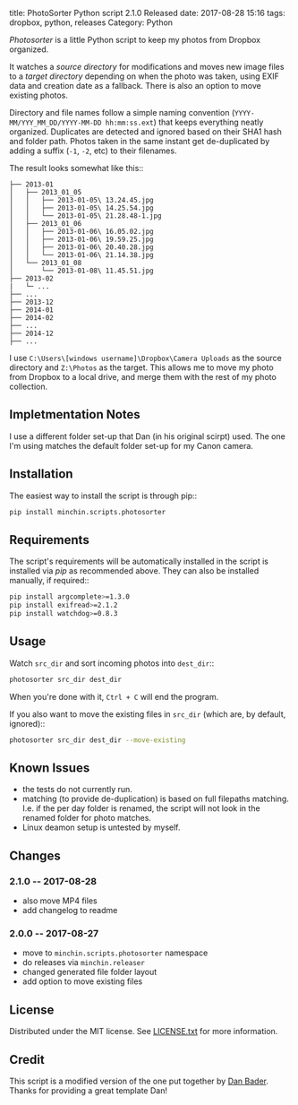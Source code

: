 title: PhotoSorter Python script 2.1.0 Released
date: 2017-08-28 15:16
tags: dropbox, python, releases
Category: Python

*Photosorter* is a little Python script to keep my photos from Dropbox organized.

It watches a *source directory* for modifications and moves new image files to
a *target directory* depending on when the photo was taken, using EXIF data and
creation date as a fallback. There is also an option to move existing photos.
<!-- read more -->

Directory and file names follow a simple naming convention
(``YYYY-MM/YYY_MM_DD/YYYY-MM-DD hh:mm:ss.ext``) that keeps everything neatly
organized. Duplicates are detected and ignored based on their SHA1 hash and
folder path. Photos taken in the same instant get de-duplicated by adding a
suffix (``-1``, ``-2``, etc) to their filenames.

The result looks somewhat like this::

    ├── 2013-01
    │   ├── 2013_01_05
    │   │   ├── 2013-01-05\ 13.24.45.jpg
    │   │   ├── 2013-01-05\ 14.25.54.jpg
    │   │   └── 2013-01-05\ 21.28.48-1.jpg
    │   ├── 2013_01_06
    │   │   ├── 2013-01-06\ 16.05.02.jpg
    │   │   ├── 2013-01-06\ 19.59.25.jpg
    │   │   ├── 2013-01-06\ 20.40.28.jpg
    │   │   └── 2013-01-06\ 21.14.38.jpg
    │   └── 2013_01_08
    │       └── 2013-01-08\ 11.45.51.jpg
    ├── 2013-02
    |   └─ ...
    ├── ...
    ├── 2013-12
    ├── 2014-01
    ├── 2014-02
    ├── ...
    ├── 2014-12
    ├── ...

I use ``C:\Users\[windows username]\Dropbox\Camera Uploads`` as the source
directory and ``Z:\Photos`` as the target. This allows me to move my photo from
Dropbox to a local drive, and merge them with the rest of my photo collection.

## Impletmentation Notes

I use a different folder set-up that Dan (in his original scirpt) used. The one
I'm using matches the default folder set-up for my Canon camera.

## Installation

The easiest way to install the script is through pip::

~~~sh
pip install minchin.scripts.photosorter
~~~

## Requirements

The script's requirements will be automatically installed in the script is
installed via *pip* as recommended above. They can also be installed manually,
if required::

~~~sh
pip install argcomplete>=1.3.0
pip install exifread>=2.1.2
pip install watchdog>=0.8.3
~~~

## Usage

Watch `src_dir` and sort incoming photos into ``dest_dir``::

~~~sh
photosorter src_dir dest_dir
~~~

When you're done with it, ``Ctrl + C`` will end the program.

If you also want to move the existing files in ``src_dir`` (which are, by
default, ignored)::

~~~sh
photosorter src_dir dest_dir --move-existing
~~~

## Known Issues

- the tests do not currently run.
- matching (to provide de-duplication) is based on full filepaths matching.
  I.e. if the per day folder is renamed, the script will not look in the
  renamed folder for photo matches.
- Linux deamon setup is untested by myself.

## Changes

### 2.1.0 -- 2017-08-28

- also move MP4 files
- add changelog to readme

### 2.0.0 -- 2017-08-27

- move to ``minchin.scripts.photosorter`` namespace
- do releases via ``minchin.releaser``
- changed generated file folder layout
- add option to move existing files

## License

Distributed under the MIT license. See
[LICENSE.txt](https://raw.githubusercontent.com/MinchinWeb/minchin.scripts.photosorter/master/LICENSE.txt)
for more information.

## Credit

This script is a modified version of the one put together by
[Dan Bader](https://dbader.org/blog/how-to-store-photos-in-the-cloud-and-avoid-vendor-lock-in).
Thanks for providing a great template Dan!
